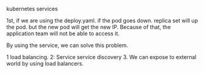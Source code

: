 kubernetes services 

1st, if we are using the deploy.yaml. if the pod goes down.
replica set will up the pod.
but the new pod will get the new IP.
Because of that, the application team will not be able to access it.

By using the service, we can solve this problem.


1 load balancing.
2: Service service discovery
3. We can expose to external world by using load balancers.



